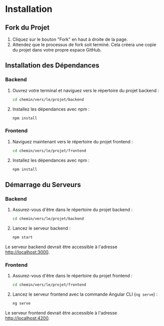 # Installation


## Fork du Projet

1. Cliquez sur le bouton "Fork" en haut à droite de la page.
2. Attendez que le processus de fork soit terminé. Cela créera une copie du projet dans votre propre espace GitHub.

## Installation des Dépendances

### Backend

1. Ouvrez votre terminal et naviguez vers le répertoire du projet backend :

    ```bash
    cd chemin/vers/le/projet/backend
    ```

2. Installez les dépendances avec npm :

    ```bash
    npm install
    ```

### Frontend

1. Naviguez maintenant vers le répertoire du projet frontend :

    ```bash
    cd chemin/vers/le/projet/frontend
    ```

2. Installez les dépendances avec npm :

    ```bash
    npm install
    ```

## Démarrage du Serveurs

### Backend

1. Assurez-vous d'être dans le répertoire du projet backend :

    ```bash
    cd chemin/vers/le/projet/backend
    ```

2. Lancez le serveur backend :

    ```bash
    npm start
    ```

Le serveur backend devrait être accessible à l'adresse [http://localhost:3000](http://localhost:3000).

### Frontend

1. Assurez-vous d'être dans le répertoire du projet frontend :

    ```bash
    cd chemin/vers/le/projet/frontend
    ```

2. Lancez le serveur frontend avec la commande Angular CLI (`ng serve`) :

    ```bash
    ng serve
    ```

Le serveur frontend devrait être accessible à l'adresse [http://localhost:4200](http://localhost:4200).
